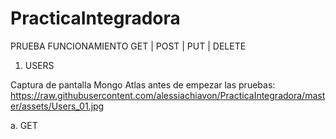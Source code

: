 # PracticaIntegradora

PRUEBA FUNCIONAMIENTO GET | POST | PUT | DELETE

1. USERS
   
<span></span><span>Captura de pantalla Mongo Atlas antes de empezar las pruebas:</span><span></span>
<span></span><span>https://raw.githubusercontent.com/alessiachiavon/PracticaIntegradora/master/assets/Users_01.jpg</span><span></span>

   a. GET

   
   
